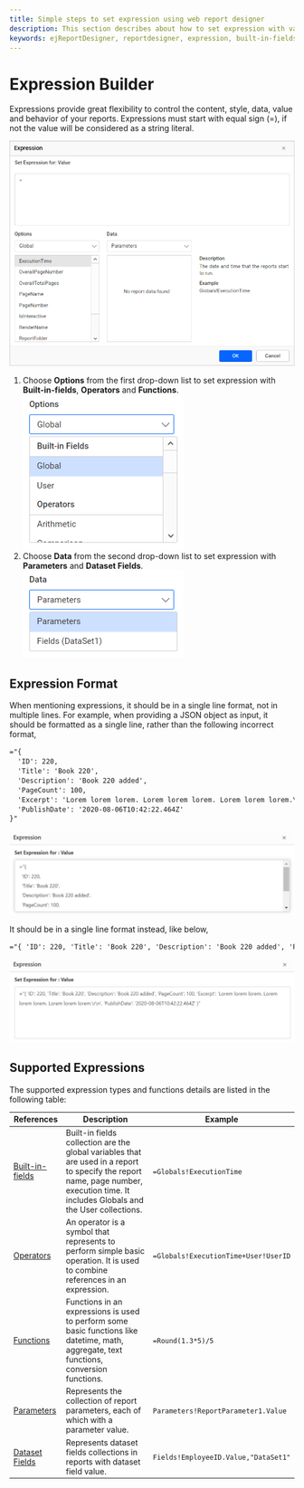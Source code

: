 ```yaml
---
title: Simple steps to set expression using web report designer
description: This section describes about how to set expression with various references using Bold Report Designer
keywords: ejReportDesigner, reportdesigner, expression, built-in-fields
---
```


# Expression Builder

Expressions provide great flexibility to control the content, style, data, value and behavior of your reports. Expressions must start with equal sign (=), if not the value will be considered as a string literal.

![set-an-expression](/static/assets/on-premise/images/report-designer/compose-report/expressions/set-expression.png)

1. Choose **Options** from the first drop-down list to set expression with **Built-in-fields**, **Operators** and **Functions**.
![expression-in-options](/static/assets/on-premise/images/report-designer/compose-report/expressions/options-dropdown.png)
2. Choose **Data** from the second drop-down list to set expression with **Parameters** and **Dataset Fields**.
![expression-in-data](/static/assets/on-premise/images/report-designer/compose-report/expressions/data-dropdown.png)

## Expression Format

When mentioning expressions, it should be in a single line format, not in multiple lines. For example, when providing a JSON object as input, it should be formatted as a single line, rather than the following incorrect format,

```html
="{
  'ID': 220,
  'Title': 'Book 220',
  'Description': 'Book 220 added',
  'PageCount': 100,
  'Excerpt': 'Lorem lorem lorem. Lorem lorem lorem. Lorem lorem lorem.\r\n',
  'PublishDate': '2020-08-06T10:42:22.464Z'
}"
```

![Enter expression](/static/assets/on-premise/images/report-designer/manage-data/web-data-source/wrong-exp-syntax.png)

It should be in a single line format instead, like below,

```html
="{ 'ID': 220, 'Title': 'Book 220', 'Description': 'Book 220 added', 'PageCount': 100, 'Excerpt': 'Lorem lorem lorem. Lorem lorem lorem. Lorem lorem lorem.\r\n', 'PublishDate': '2020-08-06T10:42:22.464Z' }"  
```

![Enter expression](/static/assets/on-premise/images/report-designer/manage-data/web-data-source/exp-syntax.png)

## Supported Expressions

The supported expression types and functions details are listed in the following table:

|References|Description|Example
|----|-----|-----|
|[Built-in-fields](./../../compose-report/expressions/using-built-in-fields/)|Built-in fields collection are the global variables that are used in a report to specify the report name, page number, execution time. It includes Globals and the User collections.|`=Globals!ExecutionTime`|
|[Operators](./../../compose-report/expressions/using-operators/)| An operator is a symbol that represents to perform simple basic operation. It is used to combine references in an expression.|`=Globals!ExecutionTime+User!UserID`|
|[Functions](./../../compose-report/expressions/using-built-in-functions/)|Functions in an expressions is used to perform some basic functions like datetime, math, aggregate, text functions, conversion functions.|`=Round(1.3*5)/5`|
|[Parameters](./../../compose-report/expressions/using-report-parameters/)|Represents the collection of report parameters, each of which with a parameter value.|`Parameters!ReportParameter1.Value`|
|[Dataset Fields](./../../compose-report/expressions/using-dataset-fields/)|Represents dataset fields collections in reports with dataset field value.|`Fields!EmployeeID.Value,"DataSet1"`|